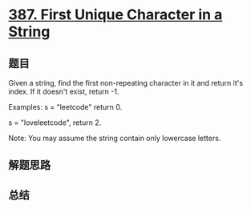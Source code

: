 # [387. First Unique Character in a String](https://leetcode.com/problems/first-unique-character-in-a-string/)

## 题目

        
Given a string, find the first non-repeating character in it and return it's index. If it doesn't exist, return -1.

Examples:
s = "leetcode"
return 0.

s = "loveleetcode",
return 2.




Note: You may assume the string contain only lowercase letters.

      

## 解题思路


## 总结


